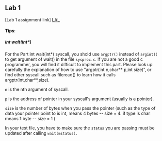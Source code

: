## Lab 1

[Lab 1 assignment link] [LAL]

#### Tips:

##### int wait(int*)

For the Part int wait(int*) syscall, you shold use `argptr()` instead of `argint()` to get argument of wait() in the file `sysproc.c`. 
If you are not a good c programmer, you will find it difficult to implement this part. 
Please look up carefully the explanation of how to use "argptr(int n,char** p,int size)", 
or find other syscall such as fileread() to learn how it calls argptr(int,char**,size).

`n` is the nth argument of syscall. 

`p` is the address of pointer in your syscall's argument (usually is a pointer). 

`size` is the number of bytes when you pass the pointer (such as the type of data your pointer point to is int, means 4 bytes -- size = 4. if type is char means 1 byte -- size = 1  )

In your test file, you have to make sure the `status` you are passing must be updated after calling `wait(&status)`.




[LAL]: <http://www.cs.ucr.edu/~nael/cs153/labs/lab1.html>

